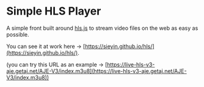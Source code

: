 # Simple HLS Player

A simple front built around [hls.js](https://github.com/video-dev/hls.js/) to stream video files on the web as easy as possible.

You can see it at work here → [https://sieyin.github.io/hls/](https://sieyin.github.io/hls/).

(you can try this URL as an example -> [https://live-hls-v3-aje.getaj.net/AJE-V3/index.m3u8](https://live-hls-v3-aje.getaj.net/AJE-V3/index.m3u8))